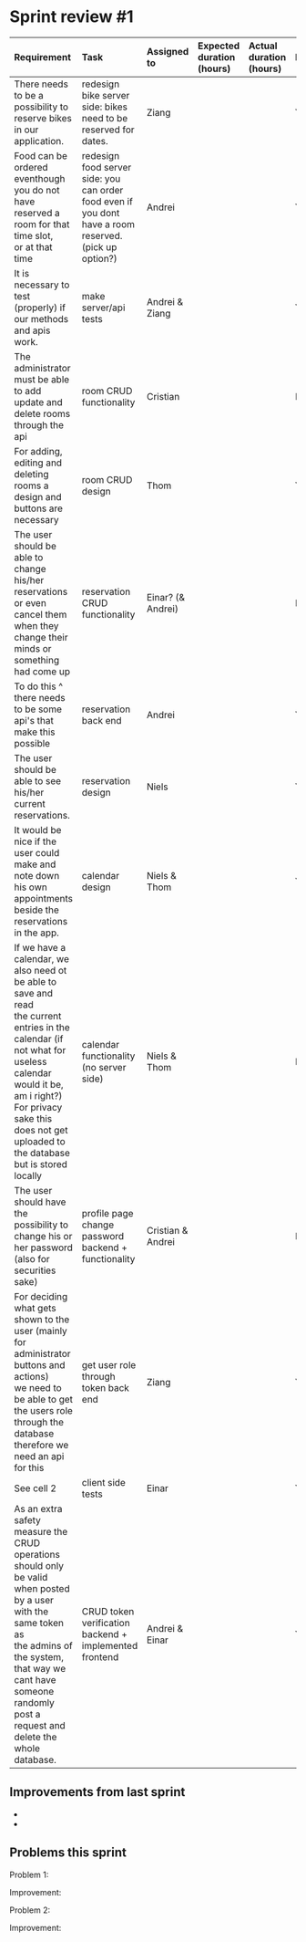 # Sprint review #1

| Requirement | Task     | Assigned to | Expected duration (hours) | Actual duration (hours) | Done? | Notes |
| :---------- | :------- | :---------- | :------------------------ | :---------------------- | :---- | :---- |
| There needs to be a possibility to reserve bikes in our application. | redesign bike server side: bikes need to be reserved for dates. | Ziang |  |  | Yes |  |
| Food can be ordered eventhough you do not have reserved a room for that time slot,<br> or at that time | redesign food server side: you can order food even if you dont have a room reserved. (pick up option?) | Andrei |  |  | Yes? |  |
| It is necessary to test (properly) if our methods and apis work. | make server/api tests | Andrei & Ziang |  |  | Yes |  |
| The administrator must be able to add update and <br>delete rooms through the api | room CRUD functionality | Cristian |  |  | No |  |
| For adding, editing and deleting rooms a design and buttons are necessary | room CRUD design | Thom |  |  | Yes |  |
| The user should be able to change his/her reservations or even <br>cancel them when they change their minds or something had come up | reservation CRUD functionality | Einar? (& Andrei) |  |  | No |  |
| To do this ^ there needs to be some api's that make this possible | reservation back end | Andrei |  |  | Yes |  |
| The user should be able to see his/her current reservations. | reservation design | Niels |  |  | Yes |  |
| It would be nice if the user could make and note down <br>his own appointments beside the reservations in the app. | calendar design | Niels & Thom |  |  | Yes |  |
| If we have a calendar, we also need ot be able to save and read <br>the current entries in the calendar (if not what for useless calendar would it be, am i right?) <br>For privacy sake this does not get uploaded to the database but is stored locally | calendar functionality (no server side) | Niels & Thom |  |  | No |  |
| The user should have the possibility to change his or her password <br>(also for securities sake) | profile page change password backend + functionality | Cristian & Andrei |  |  | No? |  |
| For deciding what gets shown to the user (mainly for administrator buttons and actions)<br>we need to be able to get the users role through the database<br>therefore we need an api for this | get user role through token back end | Ziang |  |  | Yes |  |
| See cell 2 | client side tests | Einar |  |  | Yes |  |
| As an extra safety measure the CRUD operations should only be valid<br>when posted by a user with the same token as<br>the admins of the system,<br>that way we cant have someone randomly post a request and delete the whole database. | CRUD token verification backend + implemented frontend | Andrei & Einar |  |  | Yes |  |

## Improvements from last sprint
*
*

## Problems this sprint
Problem 1:
>
Improvement:
>

Problem 2:
>
Improvement:
>